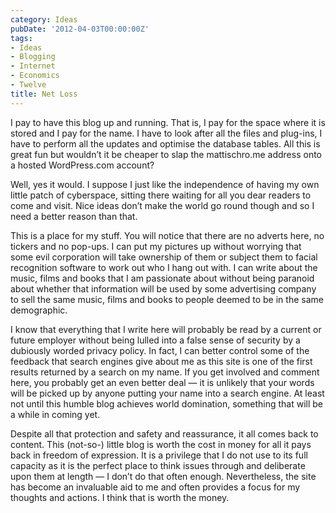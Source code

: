 ```yaml
---
category: Ideas
pubDate: '2012-04-03T00:00:00Z'
tags:
- Ideas
- Blogging
- Internet
- Economics
- Twelve
title: Net Loss
---
```

I pay to have this blog up and running. That is, I pay for the space where it is stored and I pay for the name. I have to look after all the files and plug-ins, I have to perform all the updates and optimise the database tables. All this is great fun but wouldn’t it be cheaper to slap the mattischro.me address onto a hosted WordPress.com account?

Well, yes it would. I suppose I just like the independence of having my own little patch of cyberspace, sitting there waiting for all you dear readers to come and visit. Nice ideas don’t make the world go round though and so I need a better reason than that.

This is a place for my stuff. You will notice that there are no adverts here, no tickers and no pop-ups. I can put my pictures up without worrying that some evil corporation will take ownership of them or subject them to facial recognition software to work out who I hang out with. I can write about the music, films and books that I am passionate about without being paranoid about whether that information will be used by some advertising company to sell the same music, films and books to people deemed to be in the same demographic.

I know that everything that I write here will probably be read by a current or future employer without being lulled into a false sense of security by a dubiously worded privacy policy. In fact, I can better control some of the feedback that search engines give about me as this site is one of the first results returned by a search on my name. If you get involved and comment here, you probably get an even better deal — it is unlikely that your words will be picked up by anyone putting your name into a search engine. At least not until this humble blog achieves world domination, something that will be a while in coming yet.

Despite all that protection and safety and reassurance, it all comes back to content. This (not-so-) little blog is worth the cost in money for all it pays back in freedom of expression. It is a privilege that I do not use to its full capacity as it is the perfect place to think issues through and deliberate upon them at length — I don’t do that often enough. Nevertheless, the site has become an invaluable aid to me and often provides a focus for my thoughts and actions. I think that is worth the money.